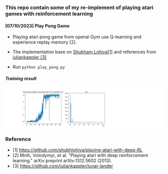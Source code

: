 ### This repo contain some of my re-implement of playing atari games with reinforcement learning
#### [07/10/2023] Play Pong Game
* Playing atari pong game from openai Gym use Q-learning and experience replay memory [2].
* The implementation base on [Shubham Lohiya[1]](https://github.com/shubhlohiya/playing-atari-with-deep-RL) and references from [juliankappler [3]]( https://github.com/juliankappler/lunar-lander)

* Run `python play_pong.py`
##### Training result
![alt text](https://github.com/phuongboi/playing-atari-with-reinforcement-learning/blob/main/figures/photo_2023-10-11_09-07-16.jpg)  


### Reference
* [1] https://github.com/shubhlohiya/playing-atari-with-deep-RL
* [2] Mnih, Volodymyr, et al. "Playing atari with deep reinforcement learning." arXiv preprint arXiv:1312.5602 (2013).
* [3] https://github.com/juliankappler/lunar-lander
